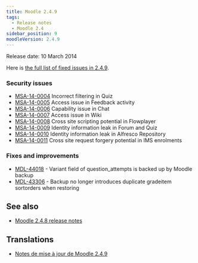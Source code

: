 ```yaml
---
title: Moodle 2.4.9
tags:
  - Release notes
  - Moodle 2.4
sidebar_position: 9
moodleVersion: 2.4.9
---
```


Release date: 10 March 2014

Here is [the full list of fixed issues in 2.4.9](https://tracker.moodle.org/secure/IssueNavigator!executeAdvanced.jspa?jqlQuery=project+%3D+mdl+AND+resolution+%3D+fixed+AND+fixVersion+in+%28%222.4.9%22%29+ORDER+BY+priority+DESC&runQuery=true&clear=true).
  
### Security issues

- [MSA-14-0004](https://moodle.org/mod/forum/discuss.php?d=256416) Incorrect filtering in Quiz
- [MSA-14-0005](https://moodle.org/mod/forum/discuss.php?d=256417) Access issue in Feedback activity
- [MSA-14-0006](https://moodle.org/mod/forum/discuss.php?d=256418) Capability issue in Chat
- [MSA-14-0007](https://moodle.org/mod/forum/discuss.php?d=256419) Access issue in Wiki
- [MSA-14-0008](https://moodle.org/mod/forum/discuss.php?d=256420) Cross site scripting potential in Flowplayer
- [MSA-14-0009](https://moodle.org/mod/forum/discuss.php?d=256421) Identity information leak in Forum and Quiz
- [MSA-14-0010](https://moodle.org/mod/forum/discuss.php?d=256422) Identity information leak in Alfresco Repository
- [MSA-14-0011](https://moodle.org/mod/forum/discuss.php?d=256423) Cross site request forgery potential in IMS enrolments

### Fixes and improvements

- [MDL-44018](https://tracker.moodle.org/browse/MDL-44018) - Variant field of question_attempts is backed up by Moodle backup
- [MDL-43306](https://tracker.moodle.org/browse/MDL-43306) - Backup no longer introduces duplicate gradeitem sortorders when restoring

## See also

- [Moodle 2.4.8 release notes](/general/releases/2.4/2.4.8)

## Translations

- [Notes de mise à jour de Moodle 2.4.9](https://docs.moodle.org/fr/Notes_de_mise_à_jour_de_Moodle_2.4.9)
